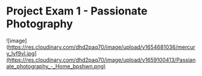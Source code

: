 # Project Exam 1 - Passionate Photography

![image](https://res.cloudinary.com/dhd2paq70/image/upload/v1654681036/mercury_lyf9vl.jpg](https://res.cloudinary.com/dhd2paq70/image/upload/v1659100413/Passianate_photography_-_Home_bpshwn.png)
